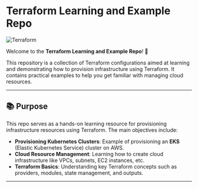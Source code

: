 # Terraform Learning and Example Repo

![Terraform](https://www.datocms-assets.com/2885/1731373310-terraform_white.svg)

Welcome to the **Terraform Learning and Example Repo**! 🚀

This repository is a collection of Terraform configurations aimed at learning and demonstrating how to provision infrastructure using Terraform. It contains practical examples to help you get familiar with managing cloud resources.

---

## 📚 Purpose

This repo serves as a hands-on learning resource for provisioning infrastructure resources using Terraform. The main objectives include:

- **Provisioning Kubernetes Clusters**: Example of provisioning an **EKS** (Elastic Kubernetes Service) cluster on AWS.
- **Cloud Resource Management**: Learning how to create cloud infrastructure like VPCs, subnets, EC2 instances, etc.
- **Terraform Basics**: Understanding key Terraform concepts such as providers, modules, state management, and outputs.

---